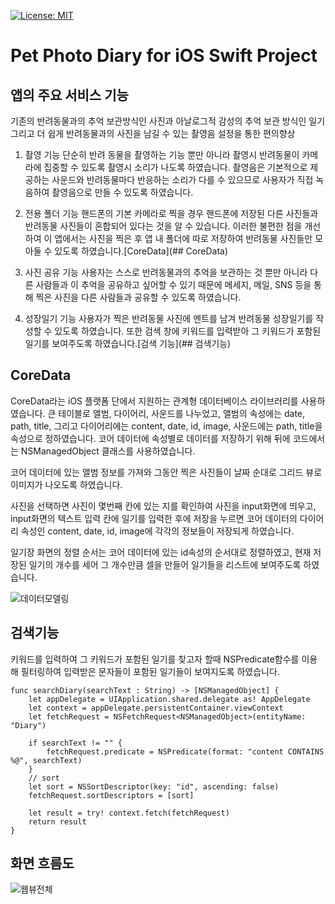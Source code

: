 [![License: MIT](https://img.shields.io/badge/License-MIT-yellow.svg)](https://opensource.org/licenses/MIT)

# Pet Photo Diary for iOS Swift Project

## 앱의 주요 서비스 기능


기존의 반려동물과의 추억 보관방식인 사진과 아날로그적 감성의 추억 보관 방식인
일기 그리고 더 쉽게 반려동물과의 사진을 남길 수 있는 촬영음 설정을 통한 편의향상

1.  촬영 기능 
단순히 반려 동물을 촬영하는 기능 뿐만 아니라 촬영시 반려동물이 카메라에 집중할 수 있도록 촬영시 소리가 나도록 하였습니다. 
촬영음은 기본적으로 제공하는 사운드와 반려동물마다 반응하는 소리가 다를 수 있으므로 사용자가 직접 녹음하여 촬영음으로 만들 수 있도록 하였습니다.

2. 전용 폴더 기능
핸드폰의 기본 카메라로 찍을 경우 핸드폰에 저장된 다른 사진들과 반려동물 사진들이 혼합되어 있다는 것을 알 수 있습니다. 
이러한 불편한 점을 개선하여 이 앱에서는 사진을 찍은 후 앱 내 폴더에 따로 저장하여 반려동물 사진들만 모아둘 수 있도록 하였습니다.[CoreData](## CoreData)

3. 사진 공유 기능
사용자는 스스로 반려동물과의 추억을 보관하는 것 뿐만 아니라 다른 사람들과 이 추억을 공유하고 싶어할 수
있기 때문에 메세지, 메일, SNS 등을 통해 찍은 사진을 다른 사람들과 공유할 수 있도록 하였습니다.

4. 성장일기 기능
사용자가 찍은 반려동물 사진에 멘트를 남겨 반려동물 성장일기를 작성할 수 있도록 하였습니다.
또한 검색 창에 키워드를 입력받아 그 키워드가 포함된 일기를 보여주도록 하였습니다.[검색 기능](## 검색기능)


## CoreData

CoreData라는 iOS 플랫폼 단에서 지원하는 관계형 데이터베이스 라이브러리를 사용하였습니다. 
큰 테이블로 앨범, 다이어리, 사운드를 나누었고, 앨범의 속성에는 date, path, title, 그리고 
다이어리에는 content, date, id, image, 사운드에는 path, title을 속성으로 정하였습니다.
코어 데이터에 속성별로 데이터를 저장하기 위해 뒤에 코드에서는  NSManagedObject 클래스를 사용하였습니다.

코어 데이터에 있는 앨범 정보를 가져와 그동안 찍은 사진들이 날짜 순대로 그리드 뷰로 이미지가 나오도록 하였습니다.

사진을 선택하면 사진이 몇번째 칸에 있는 지를 확인하여 사진을 input화면에
띄우고, input화면의 텍스트 입력 칸에 일기를 입력한 후에 저장을 누르면 코어 데이터의 다이어리
속성인 content, date, id, image에 각각의 정보들이 저장되게 하였습니다.

일기장 화면의 정렬 순서는 코어 데이터에 있는 id속성의 순서대로 정렬하였고, 
현재 저장된 일기의 개수를 세어 그 개수만큼 셀을 만들어 일기들을 리스트에 보여주도록 하였습니다.

![데이터모델링](/eunaahn/Pictures/데이터모델링.png)



## 검색기능

키워드를 입력하여 그 키워드가 포함된 일기를 찾고자 할때 NSPredicate함수를 이용해
필터링하여 입력받은 문자들이 포함된 일기들이 보여지도록 하였습니다.

```
func searchDiary(searchText : String) -> [NSManagedObject] {
    let appDelegate = UIApplication.shared.delegate as! AppDelegate
    let context = appDelegate.persistentContainer.viewContext
    let fetchRequest = NSFetchRequest<NSManagedObject>(entityName: "Diary")
    
    if searchText != "" {
        fetchRequest.predicate = NSPredicate(format: "content CONTAINS %@", searchText)
    }
    // sort
    let sort = NSSortDescriptor(key: "id", ascending: false)
    fetchRequest.sortDescriptors = [sort]
    
    let result = try! context.fetch(fetchRequest)
    return result
}

```

## 화면 흐름도

![웹뷰전체](/eunaahn/Pictures/웹뷰전체.png)
